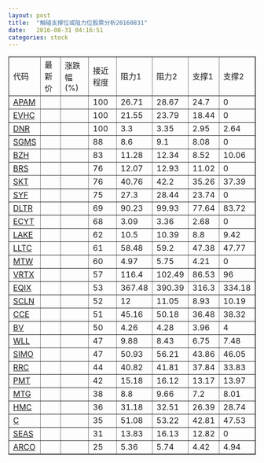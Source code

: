 ```yaml
---
layout: post
title:  "触碰支撑位或阻力位股票分析20160831"
date:   2016-08-31 04:16:51
categories: stock
---
```

<script type="text/javascript">
var stockList = []
stockList.push('gb_apam');
stockList.push('gb_evhc');
stockList.push('gb_dnr');
stockList.push('gb_sgms');
stockList.push('gb_bzh');
stockList.push('gb_brs');
stockList.push('gb_skt');
stockList.push('gb_syf');
stockList.push('gb_dltr');
stockList.push('gb_ecyt');
stockList.push('gb_lake');
stockList.push('gb_lltc');
stockList.push('gb_mtw');
stockList.push('gb_vrtx');
stockList.push('gb_eqix');
stockList.push('gb_scln');
stockList.push('gb_cce');
stockList.push('gb_bv');
stockList.push('gb_wll');
stockList.push('gb_simo');
stockList.push('gb_rrc');
stockList.push('gb_pmt');
stockList.push('gb_mtg');
stockList.push('gb_hmc');
stockList.push('gb_c');
stockList.push('gb_seas');
stockList.push('gb_arco');
</script>
<table border="1">
 <tr>
 <td>代码</td>
 <td>最新价</td>
 <td>涨跌幅(%)</td>
 <td>接近程度</td>
 <td>阻力1</td>
 <td>阻力2</td>
 <td>支撑1</td>
 <td>支撑2</td>
</tr>
  <tr id="apam" class="red">
  <td><a href="http://stock.finance.sina.com.cn/usstock/quotes/APAM.html" target="_blank">APAM</a></td><td></td><td></td><td>100</td><td>26.71</td><td>28.67</td><td>24.7</td><td>0</td></tr>
  <tr id="evhc" class="red">
  <td><a href="http://stock.finance.sina.com.cn/usstock/quotes/EVHC.html" target="_blank">EVHC</a></td><td></td><td></td><td>100</td><td>21.55</td><td>23.79</td><td>18.44</td><td>0</td></tr>
  <tr id="dnr" class="red">
  <td><a href="http://stock.finance.sina.com.cn/usstock/quotes/DNR.html" target="_blank">DNR</a></td><td></td><td></td><td>100</td><td>3.3</td><td>3.35</td><td>2.95</td><td>2.64</td></tr>
  <tr id="sgms" class="green">
  <td><a href="http://stock.finance.sina.com.cn/usstock/quotes/SGMS.html" target="_blank">SGMS</a></td><td></td><td></td><td>88</td><td>8.6</td><td>9.1</td><td>8.08</td><td>0</td></tr>
  <tr id="bzh" class="red">
  <td><a href="http://stock.finance.sina.com.cn/usstock/quotes/BZH.html" target="_blank">BZH</a></td><td></td><td></td><td>83</td><td>11.28</td><td>12.34</td><td>8.52</td><td>10.06</td></tr>
  <tr id="brs" class="red">
  <td><a href="http://stock.finance.sina.com.cn/usstock/quotes/BRS.html" target="_blank">BRS</a></td><td></td><td></td><td>76</td><td>12.07</td><td>12.93</td><td>11.02</td><td>0</td></tr>
  <tr id="skt" class="red">
  <td><a href="http://stock.finance.sina.com.cn/usstock/quotes/SKT.html" target="_blank">SKT</a></td><td></td><td></td><td>76</td><td>40.76</td><td>42.2</td><td>35.26</td><td>37.39</td></tr>
  <tr id="syf" class="red">
  <td><a href="http://stock.finance.sina.com.cn/usstock/quotes/SYF.html" target="_blank">SYF</a></td><td></td><td></td><td>75</td><td>27.3</td><td>28.44</td><td>23.74</td><td>0</td></tr>
  <tr id="dltr" class="green">
  <td><a href="http://stock.finance.sina.com.cn/usstock/quotes/DLTR.html" target="_blank">DLTR</a></td><td></td><td></td><td>69</td><td>90.23</td><td>99.93</td><td>77.64</td><td>83.72</td></tr>
  <tr id="ecyt" class="red">
  <td><a href="http://stock.finance.sina.com.cn/usstock/quotes/ECYT.html" target="_blank">ECYT</a></td><td></td><td></td><td>68</td><td>3.09</td><td>3.36</td><td>2.68</td><td>0</td></tr>
  <tr id="lake" class="red">
  <td><a href="http://stock.finance.sina.com.cn/usstock/quotes/LAKE.html" target="_blank">LAKE</a></td><td></td><td></td><td>62</td><td>10.5</td><td>10.39</td><td>8.8</td><td>9.42</td></tr>
  <tr id="lltc" class="red">
  <td><a href="http://stock.finance.sina.com.cn/usstock/quotes/LLTC.html" target="_blank">LLTC</a></td><td></td><td></td><td>61</td><td>58.48</td><td>59.2</td><td>47.38</td><td>47.77</td></tr>
  <tr id="mtw" class="red">
  <td><a href="http://stock.finance.sina.com.cn/usstock/quotes/MTW.html" target="_blank">MTW</a></td><td></td><td></td><td>60</td><td>4.97</td><td>5.75</td><td>4.21</td><td>0</td></tr>
  <tr id="vrtx" class="green">
  <td><a href="http://stock.finance.sina.com.cn/usstock/quotes/VRTX.html" target="_blank">VRTX</a></td><td></td><td></td><td>57</td><td>116.4</td><td>102.49</td><td>86.53</td><td>96</td></tr>
  <tr id="eqix" class="green">
  <td><a href="http://stock.finance.sina.com.cn/usstock/quotes/EQIX.html" target="_blank">EQIX</a></td><td></td><td></td><td>53</td><td>367.48</td><td>390.39</td><td>316.3</td><td>334.18</td></tr>
  <tr id="scln" class="green">
  <td><a href="http://stock.finance.sina.com.cn/usstock/quotes/SCLN.html" target="_blank">SCLN</a></td><td></td><td></td><td>52</td><td>12</td><td>11.05</td><td>8.93</td><td>10.19</td></tr>
  <tr id="cce" class="green">
  <td><a href="http://stock.finance.sina.com.cn/usstock/quotes/CCE.html" target="_blank">CCE</a></td><td></td><td></td><td>51</td><td>45.16</td><td>50.18</td><td>36.48</td><td>38.32</td></tr>
  <tr id="bv" class="green">
  <td><a href="http://stock.finance.sina.com.cn/usstock/quotes/BV.html" target="_blank">BV</a></td><td></td><td></td><td>50</td><td>4.26</td><td>4.28</td><td>3.96</td><td>4</td></tr>
  <tr id="wll" class="green">
  <td><a href="http://stock.finance.sina.com.cn/usstock/quotes/WLL.html" target="_blank">WLL</a></td><td></td><td></td><td>47</td><td>9.88</td><td>8.43</td><td>6.75</td><td>7.48</td></tr>
  <tr id="simo" class="red">
  <td><a href="http://stock.finance.sina.com.cn/usstock/quotes/SIMO.html" target="_blank">SIMO</a></td><td></td><td></td><td>47</td><td>50.93</td><td>56.21</td><td>43.86</td><td>46.05</td></tr>
  <tr id="rrc" class="red">
  <td><a href="http://stock.finance.sina.com.cn/usstock/quotes/RRC.html" target="_blank">RRC</a></td><td></td><td></td><td>44</td><td>40.82</td><td>41.81</td><td>37.84</td><td>33.83</td></tr>
  <tr id="pmt" class="green">
  <td><a href="http://stock.finance.sina.com.cn/usstock/quotes/PMT.html" target="_blank">PMT</a></td><td></td><td></td><td>42</td><td>15.18</td><td>16.12</td><td>13.17</td><td>13.97</td></tr>
  <tr id="mtg" class="green">
  <td><a href="http://stock.finance.sina.com.cn/usstock/quotes/MTG.html" target="_blank">MTG</a></td><td></td><td></td><td>38</td><td>8.8</td><td>9.66</td><td>7.2</td><td>8.01</td></tr>
  <tr id="hmc" class="red">
  <td><a href="http://stock.finance.sina.com.cn/usstock/quotes/HMC.html" target="_blank">HMC</a></td><td></td><td></td><td>36</td><td>31.18</td><td>32.51</td><td>26.39</td><td>28.74</td></tr>
  <tr id="c" class="green">
  <td><a href="http://stock.finance.sina.com.cn/usstock/quotes/C.html" target="_blank">C</a></td><td></td><td></td><td>35</td><td>51.08</td><td>53.22</td><td>42.81</td><td>47.53</td></tr>
  <tr id="seas" class="green">
  <td><a href="http://stock.finance.sina.com.cn/usstock/quotes/SEAS.html" target="_blank">SEAS</a></td><td></td><td></td><td>31</td><td>13.83</td><td>16.13</td><td>12.82</td><td>0</td></tr>
  <tr id="arco" class="red">
  <td><a href="http://stock.finance.sina.com.cn/usstock/quotes/ARCO.html" target="_blank">ARCO</a></td><td></td><td></td><td>25</td><td>5.36</td><td>5.74</td><td>4.42</td><td>4.94</td></tr>
</table>
